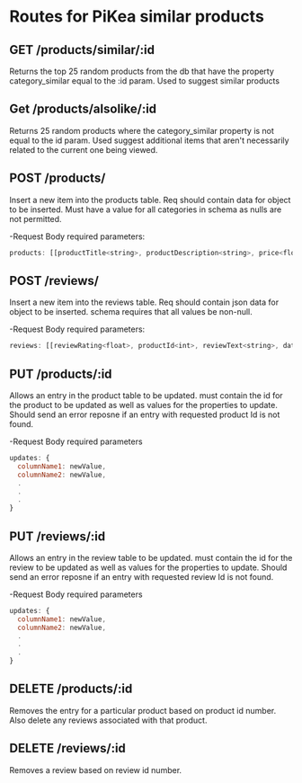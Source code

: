 # Routes for PiKea similar products

## GET /products/similar/:id

Returns the top 25 random products from the db that have
the property category_similar equal to the :id param. Used to suggest similar products

## Get /products/alsolike/:id

Returns 25 random products where the category_similar property is not equal to the id param. Used suggest additional items that aren't necessarily related to the current one being viewed.

## POST /products/
Insert a new item into the products table. Req should contain data for object to be inserted. Must have a value for all categories in schema as nulls are not permitted.

-Request Body required parameters:
```javascript
products: [[productTitle<string>, productDescription<string>, price<float>, imgUrl<string>, date, similarProductId<int>], ...]
```

## POST /reviews/
Insert a new item into the reviews table. Req should contain json data for object to be inserted. schema requires that all values be non-null.

-Request Body required parameters:
```javascript
reviews: [[reviewRating<float>, productId<int>, reviewText<string>, date], ...]
```

## PUT /products/:id
Allows an entry in the product table to be updated. must contain the id for the product to be updated as well as values for the properties to update. Should send an error reposne if an entry with requested product Id is not found.

-Request Body required parameters
```javascript
updates: {
  columnName1: newValue,
  columnName2: newValue,
  .
  .
  .
}
```

## PUT /reviews/:id
Allows an entry in the review table to be updated. must contain the id for the review to be updated as well as values for the properties to update. Should send an error reposne if an entry with requested review Id is not found.

-Request Body required parameters
```javascript
updates: {
  columnName1: newValue,
  columnName2: newValue,
  .
  .
  .
}
```


## DELETE /products/:id
Removes the entry for a particular product based  on product id number. Also delete any reviews associated with that product.

## DELETE /reviews/:id
Removes a review based on review id number.
